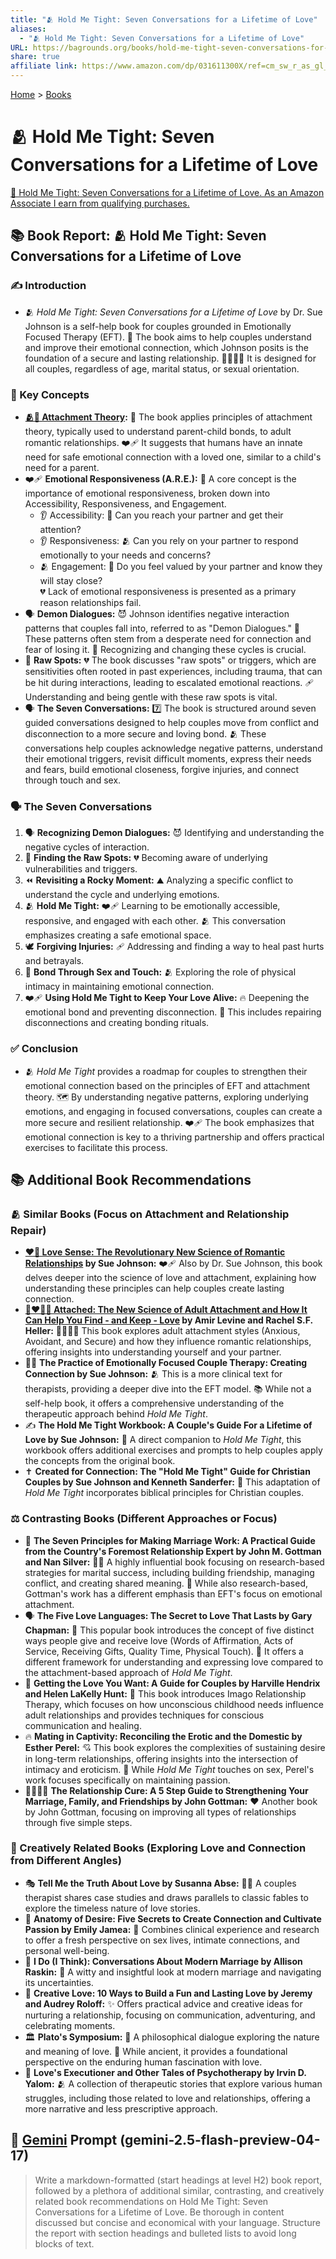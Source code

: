 ```yaml
---
title: "🫂 Hold Me Tight: Seven Conversations for a Lifetime of Love"
aliases:
  - "🫂 Hold Me Tight: Seven Conversations for a Lifetime of Love"
URL: https://bagrounds.org/books/hold-me-tight-seven-conversations-for-a-lifetime-of-love
share: true
affiliate link: https://www.amazon.com/dp/031611300X/ref=cm_sw_r_as_gl_apa_gl_i_MMBBHVSPVVCDW36T5JPC?linkCode=ml1&tag=bagrounds-20
---
```

[Home](../index.md) > [Books](./index.md)  
# 🫂 Hold Me Tight: Seven Conversations for a Lifetime of Love  
[🛒 Hold Me Tight: Seven Conversations for a Lifetime of Love. As an Amazon Associate I earn from qualifying purchases.](https://www.amazon.com/dp/031611300X/ref=cm_sw_r_as_gl_apa_gl_i_MMBBHVSPVVCDW36T5JPC?linkCode=ml1&tag=bagrounds-20)  
  
## 📚 Book Report: 🫂 Hold Me Tight: Seven Conversations for a Lifetime of Love  
  
### ✍️ Introduction  
  
* 🫂 *Hold Me Tight: Seven Conversations for a Lifetime of Love* by Dr. Sue Johnson is a self-help book for couples grounded in Emotionally Focused Therapy (EFT). 💖 The book aims to help couples understand and improve their emotional connection, which Johnson posits is the foundation of a secure and lasting relationship. 👨‍👩‍👧‍👦 It is designed for all couples, regardless of age, marital status, or sexual orientation.  
  
### 🔑 Key Concepts  
  
* **[🫂💖 Attachment Theory](../topics/attachment-theory.md):** 👶 The book applies principles of attachment theory, typically used to understand parent-child bonds, to adult romantic relationships. ❤️‍🩹 It suggests that humans have an innate need for safe emotional connection with a loved one, similar to a child's need for a parent.  
* ❤️‍🩹 **Emotional Responsiveness (A.R.E.):** 🎯 A core concept is the importance of emotional responsiveness, broken down into Accessibility, Responsiveness, and Engagement.  
    * 👂 Accessibility: 🤝 Can you reach your partner and get their attention?  
    * 👂 Responsiveness: 🫂 Can you rely on your partner to respond emotionally to your needs and concerns?  
    * 🫂 Engagement: 🥰 Do you feel valued by your partner and know they will stay close?  
    💔 Lack of emotional responsiveness is presented as a primary reason relationships fail.  
* 🗣️ **Demon Dialogues:** 😈 Johnson identifies negative interaction patterns that couples fall into, referred to as "Demon Dialogues." 🔄 These patterns often stem from a desperate need for connection and fear of losing it. 🔑 Recognizing and changing these cycles is crucial.  
* 🤕 **Raw Spots:** 💔 The book discusses "raw spots" or triggers, which are sensitivities often rooted in past experiences, including trauma, that can be hit during interactions, leading to escalated emotional reactions. 🩹 Understanding and being gentle with these raw spots is vital.  
* 🗣️ **The Seven Conversations:** 7️⃣ The book is structured around seven guided conversations designed to help couples move from conflict and disconnection to a more secure and loving bond. 🫂 These conversations help couples acknowledge negative patterns, understand their emotional triggers, revisit difficult moments, express their needs and fears, build emotional closeness, forgive injuries, and connect through touch and sex.  
  
### 🗣️ The Seven Conversations  
  
1. 🗣️ **Recognizing Demon Dialogues:** 😈 Identifying and understanding the negative cycles of interaction.  
2. 🤕 **Finding the Raw Spots:** 💔 Becoming aware of underlying vulnerabilities and triggers.  
3. ⏪ **Revisiting a Rocky Moment:** ⛰️ Analyzing a specific conflict to understand the cycle and underlying emotions.  
4. 🫂 **Hold Me Tight:** ❤️‍🩹 Learning to be emotionally accessible, responsive, and engaged with each other. 🫂 This conversation emphasizes creating a safe emotional space.  
5. 🕊️ **Forgiving Injuries:** 🩹 Addressing and finding a way to heal past hurts and betrayals.  
6. 💋 **Bond Through Sex and Touch:** 🫂 Exploring the role of physical intimacy in maintaining emotional connection.  
7. ❤️‍🩹 **Using Hold Me Tight to Keep Your Love Alive:** 🔥 Deepening the emotional bond and preventing disconnection. 🔌 This includes repairing disconnections and creating bonding rituals.  
  
### ✅ Conclusion  
  
* 🫂 *Hold Me Tight* provides a roadmap for couples to strengthen their emotional connection based on the principles of EFT and attachment theory. 🗺️ By understanding negative patterns, exploring underlying emotions, and engaging in focused conversations, couples can create a more secure and resilient relationship. ❤️‍🩹 The book emphasizes that emotional connection is key to a thriving partnership and offers practical exercises to facilitate this process.  
  
## 📚 Additional Book Recommendations  
  
### 🫂 Similar Books (Focus on Attachment and Relationship Repair)  
  
* **[❤️🧠 Love Sense: The Revolutionary New Science of Romantic Relationships](./love-sense-the-revolutionary-new-science-of-romantic-relationships.md) by Sue Johnson:** ❤️‍🩹 Also by Dr. Sue Johnson, this book delves deeper into the science of love and attachment, explaining how understanding these principles can help couples create lasting connection.  
* **[🧑‍❤️‍🧑🔗 Attached: The New Science of Adult Attachment and How It Can Help You Find - and Keep - Love](./attached-the-new-science-of-adult-attachment-and-how-it-can-help-you-find-and-keep-love.md) by Amir Levine and Rachel S.F. Heller:** 👨‍👩‍👧‍👦 This book explores adult attachment styles (Anxious, Avoidant, and Secure) and how they influence romantic relationships, offering insights into understanding yourself and your partner.  
* 🧑‍⚕️ **The Practice of Emotionally Focused Couple Therapy: Creating Connection by Sue Johnson:** 🫂 This is a more clinical text for therapists, providing a deeper dive into the EFT model. 📚 While not a self-help book, it offers a comprehensive understanding of the therapeutic approach behind *Hold Me Tight*.  
* ✍️ **The Hold Me Tight Workbook: A Couple's Guide For a Lifetime of Love by Sue Johnson:** 📖 A direct companion to *Hold Me Tight*, this workbook offers additional exercises and prompts to help couples apply the concepts from the original book.  
* ✝️ **Created for Connection: The "Hold Me Tight" Guide for Christian Couples by Sue Johnson and Kenneth Sanderfer:** 🙏 This adaptation of *Hold Me Tight* incorporates biblical principles for Christian couples.  
  
### ⚖️ Contrasting Books (Different Approaches or Focus)  
  
* 🤝 **The Seven Principles for Making Marriage Work: A Practical Guide from the Country's Foremost Relationship Expert by John M. Gottman and Nan Silver:** 👨‍🏫 A highly influential book focusing on research-based strategies for marital success, including building friendship, managing conflict, and creating shared meaning. 🔬 While also research-based, Gottman's work has a different emphasis than EFT's focus on emotional attachment.  
* 🗣️ **The Five Love Languages: The Secret to Love That Lasts by Gary Chapman:** 🔑 This popular book introduces the concept of five distinct ways people give and receive love (Words of Affirmation, Acts of Service, Receiving Gifts, Quality Time, Physical Touch). 🎁 It offers a different framework for understanding and expressing love compared to the attachment-based approach of *Hold Me Tight*.  
* 🫶 **Getting the Love You Want: A Guide for Couples by Harville Hendrix and Helen LaKelly Hunt:** 🧠 This book introduces Imago Relationship Therapy, which focuses on how unconscious childhood needs influence adult relationships and provides techniques for conscious communication and healing.  
* 🔥 **Mating in Captivity: Reconciling the Erotic and the Domestic by Esther Perel:** 💘 This book explores the complexities of sustaining desire in long-term relationships, offering insights into the intersection of intimacy and eroticism. 💋 While *Hold Me Tight* touches on sex, Perel's work focuses specifically on maintaining passion.  
* 👨‍👩‍👧‍👦 **The Relationship Cure: A 5 Step Guide to Strengthening Your Marriage, Family, and Friendships by John Gottman:** ❤️ Another book by John Gottman, focusing on improving all types of relationships through five simple steps.  
  
### 🎨 Creatively Related Books (Exploring Love and Connection from Different Angles)  
  
* 🎭 **Tell Me the Truth About Love by Susanna Abse:** 👩‍⚕️ A couples therapist shares case studies and draws parallels to classic fables to explore the timeless nature of love stories.  
* 🎯 **Anatomy of Desire: Five Secrets to Create Connection and Cultivate Passion by Emily Jamea:** 🔬 Combines clinical experience and research to offer a fresh perspective on sex lives, intimate connections, and personal well-being.  
* 💍 **I Do (I Think): Conversations About Modern Marriage by Allison Raskin:** 🤔 A witty and insightful look at modern marriage and navigating its uncertainties.  
* 🎉 **Creative Love: 10 Ways to Build a Fun and Lasting Love by Jeremy and Audrey Roloff:** ✨ Offers practical advice and creative ideas for nurturing a relationship, focusing on communication, adventuring, and celebrating moments.  
* 🏛️ **Plato's Symposium:** 📜 A philosophical dialogue exploring the nature and meaning of love. 🤔 While ancient, it provides a foundational perspective on the enduring human fascination with love.  
* 📖 **Love's Executioner and Other Tales of Psychotherapy by Irvin D. Yalom:** 🫂 A collection of therapeutic stories that explore various human struggles, including those related to love and relationships, offering a more narrative and less prescriptive approach.  
  
## 💬 [Gemini](../software/gemini.md) Prompt (gemini-2.5-flash-preview-04-17)  
> Write a markdown-formatted (start headings at level H2) book report, followed by a plethora of additional similar, contrasting, and creatively related book recommendations on Hold Me Tight: Seven Conversations for a Lifetime of Love. Be thorough in content discussed but concise and economical with your language. Structure the report with section headings and bulleted lists to avoid long blocks of text.